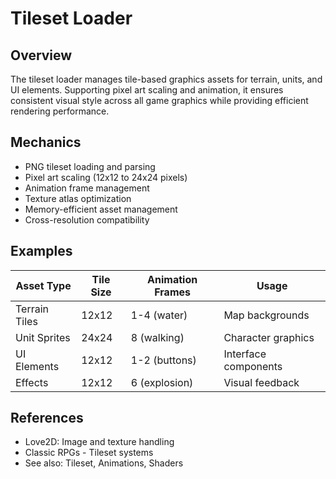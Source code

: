 # Tileset Loader

## Overview
The tileset loader manages tile-based graphics assets for terrain, units, and UI elements. Supporting pixel art scaling and animation, it ensures consistent visual style across all game graphics while providing efficient rendering performance.

## Mechanics
- PNG tileset loading and parsing
- Pixel art scaling (12x12 to 24x24 pixels)
- Animation frame management
- Texture atlas optimization
- Memory-efficient asset management
- Cross-resolution compatibility

## Examples
| Asset Type | Tile Size | Animation Frames | Usage |
|------------|-----------|------------------|-------|
| Terrain Tiles | 12x12 | 1-4 (water) | Map backgrounds |
| Unit Sprites | 24x24 | 8 (walking) | Character graphics |
| UI Elements | 12x12 | 1-2 (buttons) | Interface components |
| Effects | 12x12 | 6 (explosion) | Visual feedback |

## References
- Love2D: Image and texture handling
- Classic RPGs - Tileset systems
- See also: Tileset, Animations, Shaders